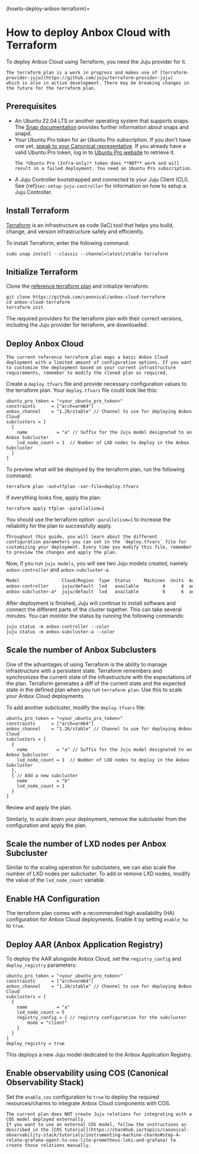 (howto-deploy-anbox-terraform)=
# How to deploy Anbox Cloud with Terraform

To deploy Anbox Cloud using Terraform, you need the Juju provider for it.

```{note}
The terraform plan is a work in progress and makes use of [terraform-provider-juju](https://github.com/juju/terraform-provider-juju)
which is also in active development. There may be breaking changes in the future for the terraform plan.
```

## Prerequisites

* An Ubuntu 22.04 LTS or another operating system that supports snaps. The [Snap documentation](https://snapcraft.io/docs/installing-snapd) provides further information about snaps and snapd.
* Your Ubuntu Pro token for an Ubuntu Pro subscription. If you don't have one yet, [speak to your Canonical representative](https://anbox-cloud.io/contact-us). If you already have a valid Ubuntu Pro token, log in to [Ubuntu Pro website](https://ubuntu.com/pro) to retrieve it.
  ```{caution}
  The *Ubuntu Pro (Infra-only)* token does **NOT** work and will result in a failed deployment. You need an Ubuntu Pro subscription.
  ```
* A Juju Controller bootstrapped and connected to your Juju Client (CLI). See {ref}`sec-setup-juju-controller` for information on how to setup a Juju Controller.

## Install Terraform

[Terraform](https://developer.hashicorp.com/terraform) is an infrastructure as code (IaC) tool that helps you build, change, and version infrastructure safely and efficiently.

To install Terraform, enter the following command:

    sudo snap install --classic --channel=latest/stable terraform

## Initialize Terraform

Clone the [reference terraform plan](https://github.com/canonical/anbox-cloud-terraform) and initialize terraform:

    git clone https://github.com/canonical/anbox-cloud-terraform
    cd anbox-cloud-terraform
    terraform init

The required providers for the terraform plan with their correct versions, including the Juju provider for terraform, are downloaded.

## Deploy Anbox Cloud

```{note}
The current reference terraform plan maps a basic Anbox Cloud deployment with a limited amount of configuration options. If you want to customize the deployment based on your current infrastructure requirements, remember to modify the cloned plan as required.
```

Create a `deploy.tfvars` file and provide necessary configuration values to the terraform plan. Your `deploy.tfvars` file could look like this:

    ubuntu_pro_token = "<your_ubuntu_pro_token>"
    constraints      = ["arch=arm64"]
    anbox_channel    = "1.26/stable" // Channel to use for deploying Anbox Cloud
    subclusters = [
      {
        name           = "a" // Suffix for the Juju model designated to an Anbox Subcluster
        lxd_node_count = 1  // Number of LXD nodes to deploy in the Anbox Subcluster
      }
    ]

To preview what will be deployed by the terraform plan, run the following command:

    terraform plan -out=tfplan -var-file=deploy.tfvars

If everything looks fine, apply the plan:

    terraform apply tfplan -parallelism=1

You should use the terraform option `-parallelism=1` to increase the reliability for the plan to successfully apply.

```{note}
Throughout this guide, you will learn about the different configuration parameters you can set in the `deploy.tfvars` file for customizing your deployment. Every time you modify this file, remember to preview the changes and apply the plan.
```

Now, if you run `juju models`, you will see two Juju models created, namely `anbox-controller` and `anbox-subcluster-a`.

```sh
Model                Cloud/Region  Type  Status     Machines  Units  Access  Last connection
anbox-controller     juju/default  lxd   available         4      4  admin   1 minute ago
anbox-subcluster-a*  juju/default  lxd   available         6      6  admin   1 minute ago
```

After deployment is finished, Juju will continue to install software and connect the different parts of the cluster together. This can take several minutes. You can monitor the status by running the following commands:

    juju status -m anbox-controller --color
    juju status -m anbox-subcluster-a --color

## Scale the number of Anbox Subclusters

One of the advantages of using Terraform is the ability to manage infrastructure with a persistent state. Terraform remembers and synchronizes the current state of the infrastructure with the expectations of the plan.
Terraform generates a diff of the current state and the expected state in the defined plan when you run `terraform plan`. Use this to scale your Anbox Cloud deployments.

To add another subcluster, modify the `deploy.tfvars` file:

    ubuntu_pro_token = "<your_ubuntu_pro_token>"
    constraints      = ["arch=arm64"]
    anbox_channel    = "1.26/stable" // Channel to use for deploying Anbox Cloud
    subclusters = [
      {
        name           = "a" // Suffix for the Juju model designated to an Anbox Subcluster
        lxd_node_count = 1  // Number of LXD nodes to deploy in the Anbox Subcluster
      },
      { // Add a new subcluster
        name           = "b"
        lxd_node_count = 1
      }
    ]

Review and apply the plan.

Similarly, to scale down your deployment, remove the subcluster from the configuration and apply the plan.

## Scale the number of LXD nodes per Anbox Subcluster

Similar to the scaling operation for subclusters, we can also scale the number of LXD nodes per subcluster.
To add or remove LXD nodes, modify the value of the `lxd_node_count` variable.

## Enable HA Configuration

The terraform plan comes with a recommended high availability (HA) configuration for Anbox Cloud deployments. Enable it by setting `enable_ha` to `true`.

## Deploy AAR (Anbox Application Registry)

To deploy the AAR alongside Anbox Cloud, set the `registry_config` and `deploy_registry` parameters:

    ubuntu_pro_token = "<your_ubuntu_pro_token>"
    constraints      = ["arch=arm64"]
    anbox_channel    = "1.26/stable" // Channel to use for deploying Anbox Cloud
    subclusters = [
      {
        name           = "a"
        lxd_node_count = 5
        registry_config = { // registry configuration for the subcluster
            mode = "client"
        }
      }
    ]
    deploy_registry = true

This deploys a new Juju model dedicated to the Anbox Application Registry.

## Enable observability using COS (Canonical Observability Stack)

Set the `enable_cos` configuration to `true` to deploy the required resources/charms to integrate Anbox Cloud components with COS.

```{note}
The current plan does NOT create Juju relations for integrating with a COS model deployed externally.
If you want to use an external COS model, follow the instructions as described in the [COS tutorial](https://charmhub.io/topics/canonical-observability-stack/tutorials/instrumenting-machine-charms#step-4-relate-grafana-agent-to-cos-lite-prometheus-loki-and-grafana) to create those relations manually.
```


